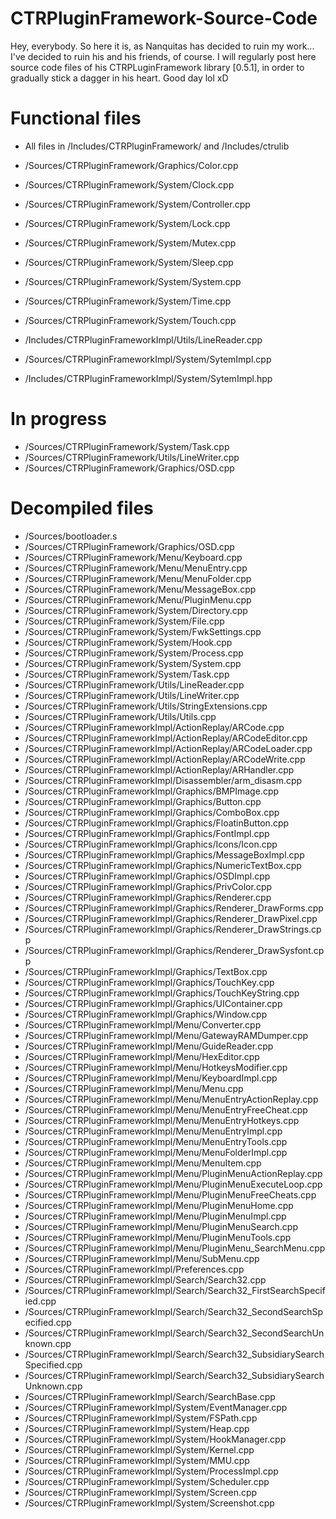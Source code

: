 # CTRPluginFramework-Source-Code
Hey, everybody. So here it is, as Nanquitas has decided to ruin my work... I've decided to ruin his and his friends, of course. I will regularly post here source code files of his CTRPLuginFramework library [0.5.1], in order to gradually stick a dagger in his heart. Good day lol xD

# Functional files

- All files in /Includes/CTRPluginFramework/ and /Includes/ctrulib


- /Sources/CTRPluginFramework/Graphics/Color.cpp
- /Sources/CTRPluginFramework/System/Clock.cpp
- /Sources/CTRPluginFramework/System/Controller.cpp
- /Sources/CTRPluginFramework/System/Lock.cpp
- /Sources/CTRPluginFramework/System/Mutex.cpp
- /Sources/CTRPluginFramework/System/Sleep.cpp
- /Sources/CTRPluginFramework/System/System.cpp
- /Sources/CTRPluginFramework/System/Time.cpp
- /Sources/CTRPluginFramework/System/Touch.cpp
- /Includes/CTRPluginFrameworkImpl/Utils/LineReader.cpp

- /Sources/CTRPluginFrameworkImpl/System/SytemImpl.cpp
- /Includes/CTRPluginFrameworkImpl/System/SytemImpl.hpp

# In progress

- /Sources/CTRPluginFramework/System/Task.cpp
- /Sources/CTRPluginFramework/Utils/LineWriter.cpp
- /Sources/CTRPluginFramework/Graphics/OSD.cpp

# Decompiled files

- /Sources/bootloader.s
- /Sources/CTRPluginFramework/Graphics/OSD.cpp
- /Sources/CTRPluginFramework/Menu/Keyboard.cpp
- /Sources/CTRPluginFramework/Menu/MenuEntry.cpp
- /Sources/CTRPluginFramework/Menu/MenuFolder.cpp
- /Sources/CTRPluginFramework/Menu/MessageBox.cpp
- /Sources/CTRPluginFramework/Menu/PluginMenu.cpp
- /Sources/CTRPluginFramework/System/Directory.cpp
- /Sources/CTRPluginFramework/System/File.cpp
- /Sources/CTRPluginFramework/System/FwkSettings.cpp
- /Sources/CTRPluginFramework/System/Hook.cpp
- /Sources/CTRPluginFramework/System/Process.cpp
- /Sources/CTRPluginFramework/System/System.cpp
- /Sources/CTRPluginFramework/System/Task.cpp
- /Sources/CTRPluginFramework/Utils/LineReader.cpp
- /Sources/CTRPluginFramework/Utils/LineWriter.cpp
- /Sources/CTRPluginFramework/Utils/StringExtensions.cpp
- /Sources/CTRPluginFramework/Utils/Utils.cpp
- /Sources/CTRPluginFrameworkImpl/ActionReplay/ARCode.cpp
- /Sources/CTRPluginFrameworkImpl/ActionReplay/ARCodeEditor.cpp
- /Sources/CTRPluginFrameworkImpl/ActionReplay/ARCodeLoader.cpp
- /Sources/CTRPluginFrameworkImpl/ActionReplay/ARCodeWrite.cpp
- /Sources/CTRPluginFrameworkImpl/ActionReplay/ARHandler.cpp
- /Sources/CTRPluginFrameworkImpl/Disassembler/arm_disasm.cpp
- /Sources/CTRPluginFrameworkImpl/Graphics/BMPImage.cpp
- /Sources/CTRPluginFrameworkImpl/Graphics/Button.cpp
- /Sources/CTRPluginFrameworkImpl/Graphics/ComboBox.cpp
- /Sources/CTRPluginFrameworkImpl/Graphics/FloatinButton.cpp
- /Sources/CTRPluginFrameworkImpl/Graphics/FontImpl.cpp
- /Sources/CTRPluginFrameworkImpl/Graphics/Icons/Icon.cpp
- /Sources/CTRPluginFrameworkImpl/Graphics/MessageBoxImpl.cpp
- /Sources/CTRPluginFrameworkImpl/Graphics/NumericTextBox.cpp
- /Sources/CTRPluginFrameworkImpl/Graphics/OSDImpl.cpp
- /Sources/CTRPluginFrameworkImpl/Graphics/PrivColor.cpp
- /Sources/CTRPluginFrameworkImpl/Graphics/Renderer.cpp
- /Sources/CTRPluginFrameworkImpl/Graphics/Renderer_DrawForms.cpp
- /Sources/CTRPluginFrameworkImpl/Graphics/Renderer_DrawPixel.cpp
- /Sources/CTRPluginFrameworkImpl/Graphics/Renderer_DrawStrings.cpp
- /Sources/CTRPluginFrameworkImpl/Graphics/Renderer_DrawSysfont.cpp
- /Sources/CTRPluginFrameworkImpl/Graphics/TextBox.cpp
- /Sources/CTRPluginFrameworkImpl/Graphics/TouchKey.cpp
- /Sources/CTRPluginFrameworkImpl/Graphics/TouchKeyString.cpp
- /Sources/CTRPluginFrameworkImpl/Graphics/UIContainer.cpp
- /Sources/CTRPluginFrameworkImpl/Graphics/Window.cpp
- /Sources/CTRPluginFrameworkImpl/Menu/Converter.cpp
- /Sources/CTRPluginFrameworkImpl/Menu/GatewayRAMDumper.cpp
- /Sources/CTRPluginFrameworkImpl/Menu/GuideReader.cpp
- /Sources/CTRPluginFrameworkImpl/Menu/HexEditor.cpp
- /Sources/CTRPluginFrameworkImpl/Menu/HotkeysModifier.cpp
- /Sources/CTRPluginFrameworkImpl/Menu/KeyboardImpl.cpp
- /Sources/CTRPluginFrameworkImpl/Menu/Menu.cpp
- /Sources/CTRPluginFrameworkImpl/Menu/MenuEntryActionReplay.cpp
- /Sources/CTRPluginFrameworkImpl/Menu/MenuEntryFreeCheat.cpp
- /Sources/CTRPluginFrameworkImpl/Menu/MenuEntryHotkeys.cpp
- /Sources/CTRPluginFrameworkImpl/Menu/MenuEntryImpl.cpp
- /Sources/CTRPluginFrameworkImpl/Menu/MenuEntryTools.cpp
- /Sources/CTRPluginFrameworkImpl/Menu/MenuFolderImpl.cpp
- /Sources/CTRPluginFrameworkImpl/Menu/MenuItem.cpp
- /Sources/CTRPluginFrameworkImpl/Menu/PluginMenuActionReplay.cpp
- /Sources/CTRPluginFrameworkImpl/Menu/PluginMenuExecuteLoop.cpp
- /Sources/CTRPluginFrameworkImpl/Menu/PluginMenuFreeCheats.cpp
- /Sources/CTRPluginFrameworkImpl/Menu/PluginMenuHome.cpp
- /Sources/CTRPluginFrameworkImpl/Menu/PluginMenuImpl.cpp
- /Sources/CTRPluginFrameworkImpl/Menu/PluginMenuSearch.cpp
- /Sources/CTRPluginFrameworkImpl/Menu/PluginMenuTools.cpp
- /Sources/CTRPluginFrameworkImpl/Menu/PluginMenu_SearchMenu.cpp
- /Sources/CTRPluginFrameworkImpl/Menu/SubMenu.cpp
- /Sources/CTRPluginFrameworkImpl/Preferences.cpp
- /Sources/CTRPluginFrameworkImpl/Search/Search32.cpp
- /Sources/CTRPluginFrameworkImpl/Search/Search32_FirstSearchSpecified.cpp
- /Sources/CTRPluginFrameworkImpl/Search/Search32_SecondSearchSpecified.cpp
- /Sources/CTRPluginFrameworkImpl/Search/Search32_SecondSearchUnknown.cpp
- /Sources/CTRPluginFrameworkImpl/Search/Search32_SubsidiarySearchSpecified.cpp
- /Sources/CTRPluginFrameworkImpl/Search/Search32_SubsidiarySearchUnknown.cpp
- /Sources/CTRPluginFrameworkImpl/Search/SearchBase.cpp
- /Sources/CTRPluginFrameworkImpl/System/EventManager.cpp
- /Sources/CTRPluginFrameworkImpl/System/FSPath.cpp
- /Sources/CTRPluginFrameworkImpl/System/Heap.cpp
- /Sources/CTRPluginFrameworkImpl/System/HookManager.cpp
- /Sources/CTRPluginFrameworkImpl/System/Kernel.cpp
- /Sources/CTRPluginFrameworkImpl/System/MMU.cpp
- /Sources/CTRPluginFrameworkImpl/System/ProcessImpl.cpp
- /Sources/CTRPluginFrameworkImpl/System/Scheduler.cpp
- /Sources/CTRPluginFrameworkImpl/System/Screen.cpp
- /Sources/CTRPluginFrameworkImpl/System/Screenshot.cpp
